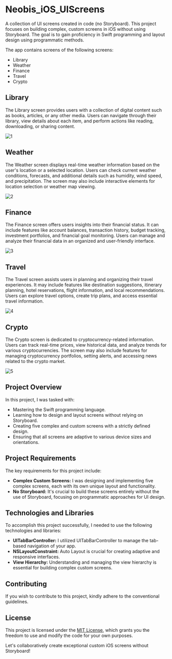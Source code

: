 # Neobis_iOS_UIScreens
A collection of UI screens created in code (no Storyboard). This project focuses on building complex, custom screens in iOS without using Storyboard. The goal is to gain proficiency in Swift programming and layout design using programmatic methods. 

The app contains screens of the following screens:
- Library 
- Weather
- Finance
- Travel
- Crypto

## Library
The Library screen provides users with a collection of digital content such as books, articles, or any other media. Users can navigate through their library, view details about each item, and perform actions like reading, downloading, or sharing content.

![1](https://github.com/iPakTulane/Neobis_iOS_UIScreens/assets/117035210/1c3cba63-8440-4a50-8c2c-142db75e098b)

## Weather 
The Weather screen displays real-time weather information based on the user's location or a selected location. Users can check current weather conditions, forecasts, and additional details such as humidity, wind speed, and precipitation. The screen may also include interactive elements for location selection or weather map viewing.

![2](https://github.com/iPakTulane/Neobis_iOS_UIScreens/assets/117035210/83dd5c22-6dea-4217-90ad-2f727d507abd)

## Finance 
The Finance screen offers users insights into their financial status. It can include features like account balances, transaction history, budget tracking, investment portfolios, and financial goal monitoring. Users can manage and analyze their financial data in an organized and user-friendly interface.

![3](https://github.com/iPakTulane/Neobis_iOS_UIScreens/assets/117035210/cb35770e-ff71-48f0-b473-23286e2e3cad)

## Travel 
The Travel screen assists users in planning and organizing their travel experiences. It may include features like destination suggestions, itinerary planning, hotel reservations, flight information, and local recommendations. Users can explore travel options, create trip plans, and access essential travel information.

![4](https://github.com/iPakTulane/Neobis_iOS_UIScreens/assets/117035210/8d7b9a89-21ec-47f1-b53d-a05375ddc45e)

## Crypto 
The Crypto screen is dedicated to cryptocurrency-related information. Users can track real-time prices, view historical data, and analyze trends for various cryptocurrencies. The screen may also include features for managing cryptocurrency portfolios, setting alerts, and accessing news related to the crypto market.

![5](https://github.com/iPakTulane/Neobis_iOS_UIScreens/assets/117035210/91033d89-6003-42c8-838b-b8e79171cea1)

## Project Overview

In this project, I was tasked with:
- Mastering the Swift programming language.
- Learning how to design and layout screens without relying on Storyboard.
- Creating five complex and custom screens with a strictly defined design.
- Ensuring that all screens are adaptive to various device sizes and orientations.

## Project Requirements

The key requirements for this project include:
- **Complex Custom Screens:** I was designing and implementing five complex screens, each with its own unique layout and functionality.
- **No Storyboard:** It's crucial to build these screens entirely without the use of Storyboard, focusing on programmatic approaches for UI design.

## Technologies and Libraries

To accomplish this project successfully, I needed to use the following technologies and libraries:
- **UITabBarController:** I utilized UITabBarController to manage the tab-based navigation of your app.
- **NSLayoutConstraint:** Auto Layout is crucial for creating adaptive and responsive interfaces.
- **View Hierarchy:** Understanding and managing the view hierarchy is essential for building complex custom screens.

## Contributing

If you wish to contribute to this project, kindly adhere to the conventional guidelines.

## License

This project is licensed under the [MIT License](LICENSE), which grants you the freedom to use and modify the code for your own purposes.

Let's collaboratively create exceptional custom iOS screens without Storyboard!
